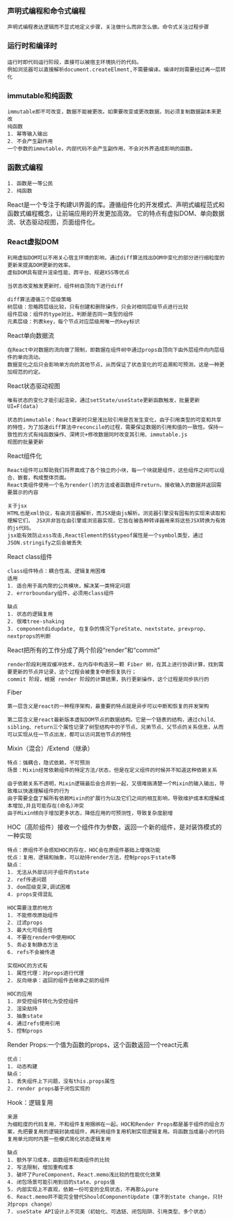 ### 声明式编程和命令式编程
```
声明式编程表达逻辑而不显式地定义步骤，关注做什么而非怎么做。命令式关注过程步骤
```
### 运行时和编译时
```
运行时即代码运行阶段，直接可以被宿主环境执行的代码。
例如浏览器可以直接解析document.createElment,不需要编译。编译时则需要经过再一层转化
```
### immutable和纯函数
```
immutable即不可改变，数据不能被更改。如果要改变或更改数据，则必须复制数据副本来更改
纯函数
1. 幂等输入输出
2. 不会产生副作用
一个参数的immutable，内部代码不会产生副作用，不会对外界造成影响的函数。
```
### 函数式编程
```
1. 函数是一等公民
2. 纯函数
```

React是一个专注于构建UI界面的库。遵循组件化的开发模式、声明式编程范式和函数式编程概念，让前端应用的开发更加高效。
它的特点有虚拟DOM、单向数据流、状态驱动视图，页面组件化。

### React虚拟DOM
```
利用虚拟DOM可以不用关心宿主环境的影响，通过diff算法找出DOM中变化的部分进行细粒度的更新来提高DOM更新的效率。
虚拟DOM具有提升渲染性能、跨平台、规避XSS等优点

当状态改变触发更新时，组件树自顶向下进行diff

diff算法遵循三个层级策略
树层级：忽略跨层级比较，只有创建和删除操作，只会对相同层级节点进行比较
组件层级：组件的type对比，判断是否同一类型的组件
元素层级：列表key，每个节点对应层级用唯一的key标识
```
React单向数据流
```
在React中对数据的流向做了限制，即数据在组件树中通过props自顶向下由外层组件向内层组件的单向流动。
数据变化之后只会影响单方向的其他节点，从而保证了状态变化的可追溯和可预测，这是一种更加规范的约定。
```
React状态驱动视图
```
唯有状态的变化才能引起渲染，通过setState/useState更新函数触发，批量更新
UI=F(data)

状态的immutable：React更新时只是浅比较引用是否发生变化，由于引用类型的可变和共享的特性，为了加速diff算法中reconcile的过程，需要保证数据的引用和值的一致性。保持一致性的方式有纯函数操作、深拷贝+修改数据同时改变其引用、immutable.js
视图的批量更新
```
React组件化
```
React组件可以帮助我们将界面成了各个独立的小块，每一个块就是组件，这些组件之间可以组合、嵌套，构成整体页面。
React类组件使用一个名为render()的方法或者函数组件return，接收输入的数据并返回需要展示的内容

关于jsx
HTML也是xml协议，有由浏览器解析，而JSX是由js解析。浏览器引擎没有固有的实现来读取和理解它们， JSX并非旨在由引擎或浏览器实现，它旨在被各种转译器用来将这些JSX转换为有效的js代码。
jsx能有效防止xss攻击,ReactElement的$$typeof属性是一个symbol类型，通过JSON.stringify之后会被丢失
```

React class组件
```
class组件特点：耦合性高、逻辑复用困难
适用
1. 适合用于高内聚的公共模块，解决某一类特定问题
2. errorboundary组件，必须用class组件

缺点
1. 状态的逻辑复用
2. 很难tree-shaking
3. componentdidupdate, 在复杂的情况下preState、nextstate、prevprop、nextprops的判断
```


React把所有的工作分成了两个阶段“render”和“commit”
```
render阶段利用双缓冲技术，在内存中构造另一颗 Fiber 树，在其上进行协调计算，找到需要更新的节点并记录，这个过程会被重复中断恢复执行；
commit 阶段，根据 render 阶段的计算结果，执行更新操作，这个过程是同步执行的
```

Fiber
```
第一层含义是react的一种程序架构，最重要的特点就是异步可以中断和恢复的并发架构

第二层含义是react最新版本虚拟DOM节点的数据结构。它是一个链表的结构，通过child、sibling、return三个属性记录了树型结构中的子节点、兄弟节点、父节点的关系信息，从而可以实现从任一节点出发，都可以访问其他节点的特性
```



Mixin（混合）/Extend（继承）
```
特点：强耦合，隐式依赖，不可预测
场景：Mixin经常依赖组件的特定方法/状态，但是在定义组件的时候并不知道这种依赖关系

由于依赖关系不透明，Mixin逻辑最后会合并到一起，又很难搞清楚一个Mixin的输入输出，导致难以快速理解组件的行为
由于需要全盘了解所有依赖Mixin的扩展行为以及它们之间的相互影响，导致维护成本和理解成本增加,并且可能存在(命名)冲突
由于Mixin倾向于增加更多状态，降低应用的可预测性，导致复杂度剧增
```
HOC（高阶组件）接收一个组件作为参数，返回一个新的组件，是对装饰模式的一种实现
```
特点：原组件不会感知HOC的存在，HOC会在原组件基础上增强功能
优点：复用、逻辑和抽象，可以劫持render方法，控制props于state等
缺点：
1. 无法从外部访问子组件的state
2. ref传递问题
3. dom层级变深,调试困难
4. props变得混乱

HOC需要注意的地方
1. 不能修改原始组件
2. 过滤props
3. 最大化可组合性
4. 不要在render中使用HOC
5. 务必复制静态方法
6. refs不会被传递

实现HOC的方式有
1. 属性代理：对props进行代理
2. 反向继承：返回的组件去继承之前的组件

HOC的应用
1. 非受控组件转化为受控组件
2. 渲染劫持
3. 抽象state
4. 通过refs使用引用
5. 控制props
```
Render Props:一个值为函数的props，这个函数返回一个react元素
```
优点：
1. 动态构建
缺点：
1. 丢失组件上下问题，没有this.props属性
2. render props基于闭包实现的

```
Hook：逻辑复用
```
来源
为细粒度的代码复用，不和组件复用捆绑在一起。HOC和Render Props都是基于组件的组合方案，先把要复用的逻辑封装成组件，再利用组件复用机制实现逻辑复用。将函数当成最小的代码复用单元同时内置一些模式简化状态逻辑复用

缺点
1. 额外学习成本，函数组件和类组件的比较
2. 写法限制，增加重构成本
3. 破坏了PureComponent、React.memo浅比较的性能优化效果
4. 闭包场景可能引用到旧的state、props值
5. 内部实现上不直观，依赖一份可变的全局状态，不再那么pure
6. React.memo并不能完全替代ShouldComponentUpdate（拿不到state change，只针对props change）
7. useState API设计上不完美（初始化、可选链、闭包陷阱、引用类型、多个状态）

```